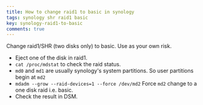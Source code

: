 ```yaml
---
title: How to change raid1 to basic in synology
tags: synology shr raid1 basic
key: synology-raid1-to-basic
comments: true
---
```


Change raid1/SHR (two disks only) to basic.
Use as your own risk.

<!--more-->

- Eject one of the disk in raid1.
- `cat /proc/mdstat` to check the raid status.
- `md0` and `md1` are usually synology's system partitions. So user partitions begin at `md2`
- `mdadm --grow --raid-devices=1 --force /dev/md2` Force `md2` change to a one disk raid i.e. basic.
- Check the result in DSM.
